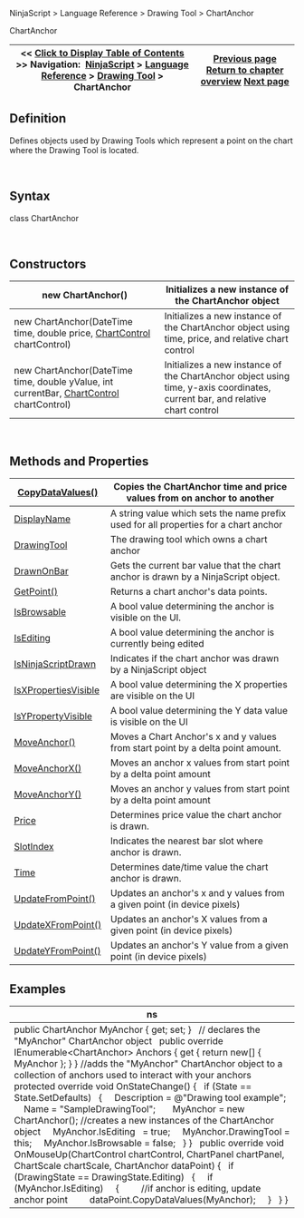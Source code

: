 ﻿


NinjaScript \> Language Reference \> Drawing Tool \> ChartAnchor






















ChartAnchor







| \<\< [Click to Display Table of Contents](chartanchor.md) \>\> **Navigation:**     [NinjaScript](ninjascript-1.md) \> [Language Reference](language_reference_wip-1.md) \> [Drawing Tool](drawing_tools-1.md) \> ChartAnchor | [Previous page](attachedto-1.md) [Return to chapter overview](drawing_tools-1.md) [Next page](copydatavalues-1.md) |
| --- | --- |











## Definition


Defines objects used by Drawing Tools which represent a point on the chart where the Drawing Tool is located.


 


## Syntax


class ChartAnchor


 


## Constructors




| new ChartAnchor() | Initializes a new instance of the ChartAnchor object |
| --- | --- |
| new ChartAnchor(DateTime time, double price, [ChartControl](chartcontrol-1.md) chartControl) | Initializes a new instance of the ChartAnchor object using time, price, and relative chart control |
| new ChartAnchor(DateTime time, double yValue, int currentBar, [ChartControl](chartcontrol-1.md) chartControl) | Initializes a new instance of the ChartAnchor object using time, y\-axis coordinates, current bar, and relative chart control |



 


## Methods and Properties




| [CopyDataValues()](copydatavalues-1.md) | Copies the ChartAnchor time and price values from on anchor to another |
| --- | --- |
| [DisplayName](displayname-1.md) | A string value which sets the name prefix used for all properties for a chart anchor |
| [DrawingTool](drawingtool-1.md) | The drawing tool which owns a chart anchor |
| [DrawnOnBar](drawnonbar-1.md) | Gets the current bar value that the chart anchor is drawn by a NinjaScript object. |
| [GetPoint()](getpoint-1.md) | Returns a chart anchor's data points. |
| [IsBrowsable](isbrowsable-1.md) | A bool value determining the anchor is visible on the UI. |
| [IsEditing](isediting-1.md) | A bool value determining the anchor is currently being edited |
| [IsNinjaScriptDrawn](isninjascriptdrawn-1.md) | Indicates if the chart anchor was drawn by a NinjaScript object |
| [IsXPropertiesVisible](isypropertyvisibile-1.md) | A bool value determining the X properties are visible on the UI |
| [IsYPropertyVisible](isypropertyvisibile-1.md) | A bool value determining the Y data value is visible on the UI |
| [MoveAnchor()](moveanchor-1.md) | Moves a Chart Anchor's x and y values from start point by a delta point amount. |
| [MoveAnchorX()](moveanchorx-1.md) | Moves an anchor x values from start point by a delta point amount |
| [MoveAnchorY()](moveanchory-1.md) | Moves an anchor y values from start point by a delta point amount |
| [Price](price-1.md) | Determines price value the chart anchor is drawn. |
| [SlotIndex](barindex-1.md) | Indicates the nearest bar slot where anchor is drawn. |
| [Time](time-1.md) | Determines date/time value the chart anchor is drawn. |
| [UpdateFromPoint()](updatefrompoint-1.md) | Updates an anchor's x and y values from a given point (in device pixels) |
| [UpdateXFromPoint()](updatexfrompoint-1.md) | Updates an anchor's X values from a given point (in device pixels) |
| [UpdateYFromPoint()](updateyfrompoint-1.md) | Updates an anchor's Y value from a given point (in device pixels) |



## 


## 


## Examples




| ns |
| --- |
| public ChartAnchor MyAnchor { get; set; }   // declares the "MyAnchor" ChartAnchor object   public override IEnumerable\<ChartAnchor\> Anchors { get { return new\[] { MyAnchor }; } } //adds the "MyAnchor" ChartAnchor object to a collection of anchors used to interact with your anchors   protected override void OnStateChange() {    if (State \=\= State.SetDefaults)    {      Description \= @"Drawing tool example";      Name \= "SampleDrawingTool";        MyAnchor \= new ChartAnchor(); //creates a new instances of the ChartAnchor object      MyAnchor.IsEditing   \= true;      MyAnchor.DrawingTool \= this;      MyAnchor.IsBrowsable \= false;    } }   public override void OnMouseUp(ChartControl chartControl, ChartPanel chartPanel, ChartScale chartScale, ChartAnchor dataPoint) {    if (DrawingState \=\= DrawingState.Editing)    {      if (MyAnchor.IsEditing)      {          //if anchor is editing, update anchor point          dataPoint.CopyDataValues(MyAnchor);      }    } } |










